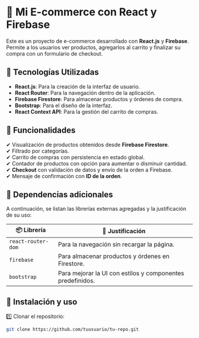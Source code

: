 # 🛒 Mi E-commerce con React y Firebase

Este es un proyecto de e-commerce desarrollado con **React.js** y **Firebase**. Permite a los usuarios ver productos, agregarlos al carrito y finalizar su compra con un formulario de checkout.

## 🚀 Tecnologías Utilizadas
- **React.js**: Para la creación de la interfaz de usuario.
- **React Router**: Para la navegación dentro de la aplicación.
- **Firebase Firestore**: Para almacenar productos y órdenes de compra.
- **Bootstrap**: Para el diseño de la interfaz.
- **React Context API**: Para la gestión del carrito de compras.

## 📌 Funcionalidades
✔ Visualización de productos obtenidos desde **Firebase Firestore**.  
✔ Filtrado por categorías.  
✔ Carrito de compras con persistencia en estado global.  
✔ Contador de productos con opción para aumentar o disminuir cantidad.  
✔ **Checkout** con validación de datos y envío de la orden a Firebase.  
✔ Mensaje de confirmación con **ID de la orden**.  

## 🔗 Dependencias adicionales
A continuación, se listan las librerías externas agregadas y la justificación de su uso:

| 📦 Librería | 📄 Justificación |
|------------|----------------|
| `react-router-dom` | Para la navegación sin recargar la página. |
| `firebase` | Para almacenar productos y órdenes en Firestore. |
| `bootstrap` | Para mejorar la UI con estilos y componentes predefinidos. |

## 📜 Instalación y uso
1️⃣ Clonar el repositorio:
```sh
git clone https://github.com/tuusuario/tu-repo.git
